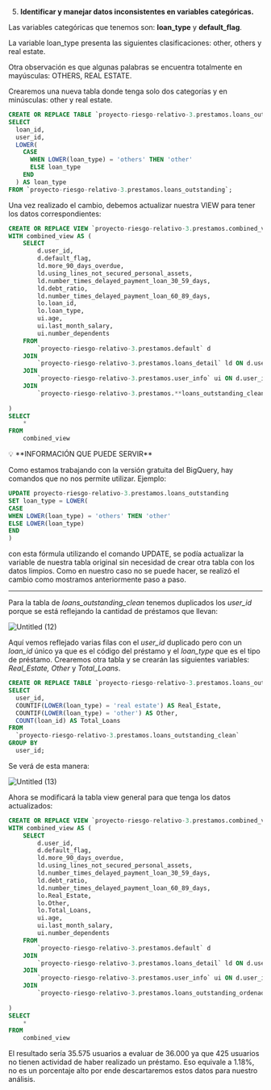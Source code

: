 5. **Identificar y manejar datos inconsistentes en variables categóricas.**

Las variables categóricas que tenemos son: **loan_type** y **default_flag**.

La variable loan_type presenta las siguientes clasificaciones: other, others y real estate.

Otra observación es que algunas palabras se encuentra totalmente en mayúsculas: OTHERS, REAL ESTATE.

Crearemos una nueva tabla donde tenga solo dos categorías y en minúsculas: other y real estate.

```sql
CREATE OR REPLACE TABLE `proyecto-riesgo-relativo-3.prestamos.loans_outstanding_clean` AS
SELECT 
  loan_id,
  user_id,
  LOWER(
    CASE 
      WHEN LOWER(loan_type) = 'others' THEN 'other'
      ELSE loan_type
    END
  ) AS loan_type
FROM `proyecto-riesgo-relativo-3.prestamos.loans_outstanding`;
```

Una vez realizado el cambio, debemos actualizar nuestra VIEW para tener los datos correspondientes:

```sql
CREATE OR REPLACE VIEW `proyecto-riesgo-relativo-3.prestamos.combined_view` AS
WITH combined_view AS (
    SELECT
        d.user_id,
        d.default_flag,
        ld.more_90_days_overdue,
        ld.using_lines_not_secured_personal_assets,
        ld.number_times_delayed_payment_loan_30_59_days,
        ld.debt_ratio,
        ld.number_times_delayed_payment_loan_60_89_days,
        lo.loan_id,
        lo.loan_type,
        ui.age,
        ui.last_month_salary,
        ui.number_dependents
    FROM
        `proyecto-riesgo-relativo-3.prestamos.default` d
    JOIN
        `proyecto-riesgo-relativo-3.prestamos.loans_detail` ld ON d.user_id = ld.user_id
    JOIN
        `proyecto-riesgo-relativo-3.prestamos.user_info` ui ON d.user_id = ui.user_id
    JOIN
        `proyecto-riesgo-relativo-3.prestamos.**loans_outstanding_clean**` lo ON d.user_id = lo.user_id
        
)
SELECT
    *
FROM
    combined_view
```

<aside>
💡 **INFORMACIÓN QUE PUEDE SERVIR**

</aside>

Como estamos trabajando con la versión gratuita del BigQuery, hay comandos que no nos permite utilizar. Ejemplo:

```sql
UPDATE proyecto-riesgo-relativo-3.prestamos.loans_outstanding
SET loan_type = LOWER(
CASE
WHEN LOWER(loan_type) = 'others' THEN 'other'
ELSE LOWER(loan_type)
END
)
```

con esta fórmula utilizando el comando UPDATE, se podía actualizar la variable de nuestra tabla original sin necesidad de crear otra tabla con los datos limpios. Como en nuestro caso no se puede hacer, se realizó el cambio como mostramos anteriormente paso a paso.

---

Para la tabla de *loans_outstanding_clean* tenemos duplicados los *user_id* porque se está reflejando la cantidad de préstamos que llevan:

![Untitled (12)](https://github.com/user-attachments/assets/6ad8169f-e114-43f9-ade4-adf931799701)

Aquí vemos reflejado varias filas con el *user_id* duplicado pero con un *loan_id* único ya que es el código del préstamo y el *loan_type* que es el tipo de préstamo. Crearemos otra tabla y se crearán las siguientes variables: *Real_Estate, Other* y *Total_Loans*. 

```sql
CREATE OR REPLACE TABLE `proyecto-riesgo-relativo-3.prestamos.loans_outstanding_ordenado` AS
SELECT
  user_id,
  COUNTIF(LOWER(loan_type) = 'real estate') AS Real_Estate,
  COUNTIF(LOWER(loan_type) = 'other') AS Other,
  COUNT(loan_id) AS Total_Loans
FROM
  `proyecto-riesgo-relativo-3.prestamos.loans_outstanding_clean`
GROUP BY
  user_id;
```

Se verá de esta manera:

![Untitled (13)](https://github.com/user-attachments/assets/e699a5a1-d4c7-458f-8aef-22f7096148fb)

Ahora se modificará la tabla view general para que tenga los datos actualizados:

```sql
CREATE OR REPLACE VIEW `proyecto-riesgo-relativo-3.prestamos.combined_view` AS
WITH combined_view AS (
    SELECT
        d.user_id,
        d.default_flag,
        ld.more_90_days_overdue,
        ld.using_lines_not_secured_personal_assets,
        ld.number_times_delayed_payment_loan_30_59_days,
        ld.debt_ratio,
        ld.number_times_delayed_payment_loan_60_89_days,
        lo.Real_Estate,
        lo.Other,
        lo.Total_Loans,
        ui.age,
        ui.last_month_salary,
        ui.number_dependents
    FROM
        `proyecto-riesgo-relativo-3.prestamos.default` d
    JOIN
        `proyecto-riesgo-relativo-3.prestamos.loans_detail` ld ON d.user_id = ld.user_id
    JOIN
        `proyecto-riesgo-relativo-3.prestamos.user_info` ui ON d.user_id = ui.user_id
    JOIN
        `proyecto-riesgo-relativo-3.prestamos.loans_outstanding_ordenado` lo ON d.user_id = lo.user_id
        
)
SELECT
    *
FROM
    combined_view
```

El resultado sería 35.575 usuarios a evaluar de 36.000 ya que 425 usuarios no tienen actividad de haber realizado un préstamo. Eso equivale a 1.18%, no es un porcentaje alto por ende descartaremos estos datos para nuestro análisis.
